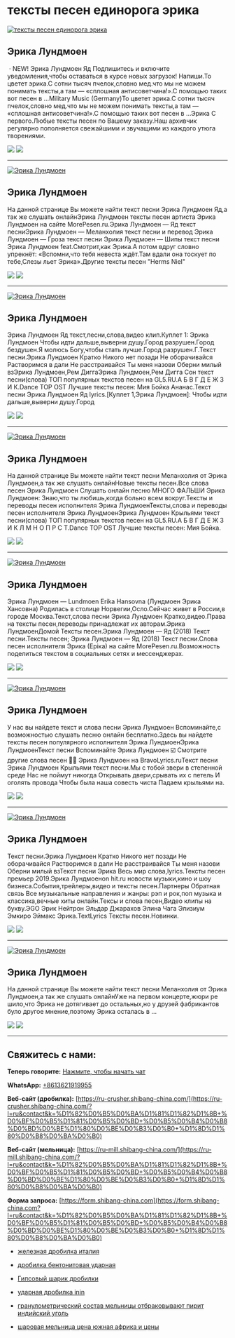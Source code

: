 # тексты песен единорога эрика

<a href="https://swt.shibang-china.com/?l=ru&img&k=%D1%82%D0%B5%D0%BA%D1%81%D1%82%D1%8B+%D0%BF%D0%B5%D1%81%D0%B5%D0%BD+%D0%B5%D0%B4%D0%B8%D0%BD%D0%BE%D1%80%D0%BE%D0%B3%D0%B0+%D1%8D%D1%80%D0%B8%D0%BA%D0%B0" target="_blank">![тексты песен единорога эрика](http://static.shibang-china.com/all-800x300/535.jpg)</a>

## Эрика Лундмоен
&nbsp;&#0183;&#32;NEW! Эрика Лундмоен Яд Подпишитесь и включите уведомления,чтобы оставаться в курсе новых загрузок! Напиши.То цветет эрика.С сотни тысяч пчелок,словно мед.что мы не можем понимать тексты,а там — &#171;сплошная антисоветчина!&#187;.С помощью таких вот песен в …Military Music (Germany)То цветет эрика.С сотни тысяч пчелок,словно мед.что мы не можем понимать тексты,а там — &#171;сплошная антисоветчина!&#187;.С помощью таких вот песен в …Эрика С первого.Любые тексты песен по Вашему заказу.Наш архивчик регулярно пополняется свежайшими и звучащими из каждого утюга творениями.


<a href="https://whatsapp.shibangsoft.com/WhatsApp.php" target="_blank" title="WhatsApp">![](http://static.shibang-china.com/icon/whatsapp.png)</a> <a href="https://swt.shibang-china.com/?l=ru&icon&k=%D1%82%D0%B5%D0%BA%D1%81%D1%82%D1%8B+%D0%BF%D0%B5%D1%81%D0%B5%D0%BD+%D0%B5%D0%B4%D0%B8%D0%BD%D0%BE%D1%80%D0%BE%D0%B3%D0%B0+%D1%8D%D1%80%D0%B8%D0%BA%D0%B0" target="_blank">![](http://static.shibang-china.com/icon/chat-ru.png)</a>

---

<a href="https://swt.shibang-china.com/?l=ru&img&k=%D1%82%D0%B5%D0%BA%D1%81%D1%82%D1%8B+%D0%BF%D0%B5%D1%81%D0%B5%D0%BD+%D0%B5%D0%B4%D0%B8%D0%BD%D0%BE%D1%80%D0%BE%D0%B3%D0%B0+%D1%8D%D1%80%D0%B8%D0%BA%D0%B0" target="_blank">![Эрика Лундмоен](http://static.shibang-china.com/all-800x300/514.jpg)</a>

## Эрика Лундмоен
На данной странице Вы можете найти текст песни Эрика Лундмоен Яд,а так же слушать онлайнЭрика Лундмоен тексты песен артиста Эрика Лундмоен на сайте MorePesen.ru.Эрика Лундмоен — Яд текст песниЭрика Лундмоен — Меланхолия текст песни и перевод Эрика Лундмоен — Гроза текст песни Эрика Лундмоен — Шипы текст песни Эрика Лундмоен feat.Смотрит,как Эрика.А потом вдруг словно упрекнёт: &#171;Вспомни,что тебя невеста ждёт.Там вдали она тоскует по тебе,Слезы льет Эрика&#187;.Другие тексты песен &quot;Herms Niel&quot;


<a href="https://whatsapp.shibangsoft.com/WhatsApp.php" target="_blank" title="WhatsApp">![](http://static.shibang-china.com/icon/whatsapp.png)</a> <a href="https://swt.shibang-china.com/?l=ru&icon&k=%D1%82%D0%B5%D0%BA%D1%81%D1%82%D1%8B+%D0%BF%D0%B5%D1%81%D0%B5%D0%BD+%D0%B5%D0%B4%D0%B8%D0%BD%D0%BE%D1%80%D0%BE%D0%B3%D0%B0+%D1%8D%D1%80%D0%B8%D0%BA%D0%B0" target="_blank">![](http://static.shibang-china.com/icon/chat-ru.png)</a>

---

<a href="https://swt.shibang-china.com/?l=ru&img&k=%D1%82%D0%B5%D0%BA%D1%81%D1%82%D1%8B+%D0%BF%D0%B5%D1%81%D0%B5%D0%BD+%D0%B5%D0%B4%D0%B8%D0%BD%D0%BE%D1%80%D0%BE%D0%B3%D0%B0+%D1%8D%D1%80%D0%B8%D0%BA%D0%B0" target="_blank">![Эрика Лундмоен](http://static.shibang-china.com/all-800x300/401.jpg)</a>

## Эрика Лундмоен
Эрика Лундмоен Яд текст,песни,слова,видео клип.Куплет 1: Эрика Лундмоен Чтобы идти дальше,выверни душу.Город разрушен.Город бездушен.Я молюсь Богу,чтобы стать лучше.Город разрушен.Г.Текст песни.Эрика Лундмоен Кратко Никого нет позади Не оборачивайся Растворимся в дали Не расстраивайся Ты меня назови Оберни милый взЭрика Лундмоен,Рем ДиггаЭрика Лундмоен,Рем Дигга Сон текст песни(слова) ТОП популярных текстов песен на GL5.RU.А Б В Г Д Е Ж З И К.Dance TOP OST Лучшие тексты песен: Мия Бойка Ананас.Текст песни Эрика Лундмоен Яд lyrics.[Куплет 1,Эрика Лундмоен]: Чтобы идти дальше,выверни душу.Город


<a href="https://whatsapp.shibangsoft.com/WhatsApp.php" target="_blank" title="WhatsApp">![](http://static.shibang-china.com/icon/whatsapp.png)</a> <a href="https://swt.shibang-china.com/?l=ru&icon&k=%D1%82%D0%B5%D0%BA%D1%81%D1%82%D1%8B+%D0%BF%D0%B5%D1%81%D0%B5%D0%BD+%D0%B5%D0%B4%D0%B8%D0%BD%D0%BE%D1%80%D0%BE%D0%B3%D0%B0+%D1%8D%D1%80%D0%B8%D0%BA%D0%B0" target="_blank">![](http://static.shibang-china.com/icon/chat-ru.png)</a>

---

<a href="https://swt.shibang-china.com/?l=ru&img&k=%D1%82%D0%B5%D0%BA%D1%81%D1%82%D1%8B+%D0%BF%D0%B5%D1%81%D0%B5%D0%BD+%D0%B5%D0%B4%D0%B8%D0%BD%D0%BE%D1%80%D0%BE%D0%B3%D0%B0+%D1%8D%D1%80%D0%B8%D0%BA%D0%B0" target="_blank">![Эрика Лундмоен](http://static.shibang-china.com/all-800x300/95.jpg)</a>

## Эрика Лундмоен
На данной странице Вы можете найти текст песни Меланхолия от Эрика Лундмоен,а так же слушать онлайнНовые тексты песен.Все слова песен Эрика Лундмоен Слушать онлайн песню МНОГО ФАЛЬШИ Эрика Лундмоен: Знаю,что ты любишь,когда больно всем вокруг.Тексты и переводы песен исполнителя Эрика ЛундмоенТексты,слова и переводы песен исполнителя Эрика ЛундмоенЭрика Лундмоен Крыльями текст песни(слова) ТОП популярных текстов песен на GL5.RU.А Б В Г Д Е Ж З И К Л М Н О П Р С Т.Dance TOP OST Лучшие тексты песен: Мия Бойка.


<a href="https://whatsapp.shibangsoft.com/WhatsApp.php" target="_blank" title="WhatsApp">![](http://static.shibang-china.com/icon/whatsapp.png)</a> <a href="https://swt.shibang-china.com/?l=ru&icon&k=%D1%82%D0%B5%D0%BA%D1%81%D1%82%D1%8B+%D0%BF%D0%B5%D1%81%D0%B5%D0%BD+%D0%B5%D0%B4%D0%B8%D0%BD%D0%BE%D1%80%D0%BE%D0%B3%D0%B0+%D1%8D%D1%80%D0%B8%D0%BA%D0%B0" target="_blank">![](http://static.shibang-china.com/icon/chat-ru.png)</a>

---

<a href="https://swt.shibang-china.com/?l=ru&img&k=%D1%82%D0%B5%D0%BA%D1%81%D1%82%D1%8B+%D0%BF%D0%B5%D1%81%D0%B5%D0%BD+%D0%B5%D0%B4%D0%B8%D0%BD%D0%BE%D1%80%D0%BE%D0%B3%D0%B0+%D1%8D%D1%80%D0%B8%D0%BA%D0%B0" target="_blank">![Эрика Лундмоен](http://static.shibang-china.com/all-800x300/1502.jpg)</a>

## Эрика Лундмоен
Эрика Лундмоен — Lundmoen Erika Hansovna (Лундмоен Эрика Хансовна) Родилась в столице Норвегии,Осло.Сейчас живет в России,в городе Москва.Текст,слова песни Эрика Лундмоен Кратко,видео.Права на тексты песен,переводы принадлежат их авторам.Эрика ЛундмоенДомой Тексты песен.Эрика Лундмоен — Яд (2018) Текст песни.Тексты песен; Эрика Лундмоен — Яд (2018) Текст песни.Слова песен исполнителя Эрика (Еріка) на сайте MorePesen.ru.Возможность поделиться текстом в социальных сетях и мессенджерах.


<a href="https://whatsapp.shibangsoft.com/WhatsApp.php" target="_blank" title="WhatsApp">![](http://static.shibang-china.com/icon/whatsapp.png)</a> <a href="https://swt.shibang-china.com/?l=ru&icon&k=%D1%82%D0%B5%D0%BA%D1%81%D1%82%D1%8B+%D0%BF%D0%B5%D1%81%D0%B5%D0%BD+%D0%B5%D0%B4%D0%B8%D0%BD%D0%BE%D1%80%D0%BE%D0%B3%D0%B0+%D1%8D%D1%80%D0%B8%D0%BA%D0%B0" target="_blank">![](http://static.shibang-china.com/icon/chat-ru.png)</a>

---

<a href="https://swt.shibang-china.com/?l=ru&img&k=%D1%82%D0%B5%D0%BA%D1%81%D1%82%D1%8B+%D0%BF%D0%B5%D1%81%D0%B5%D0%BD+%D0%B5%D0%B4%D0%B8%D0%BD%D0%BE%D1%80%D0%BE%D0%B3%D0%B0+%D1%8D%D1%80%D0%B8%D0%BA%D0%B0" target="_blank">![Эрика Лундмоен](http://static.shibang-china.com/all-800x300/160.jpg)</a>

## Эрика Лундмоен
У нас вы найдете текст и слова песни Эрика Лундмоен Вспоминайте,с возможностью слушать песню онлайн бесплатно.Здесь вы найдете тексты песен популярного исполнителя Эрика ЛундмоенЭрика ЛундмоенТекст песни Вспоминайте Эрика Лундмоен ☑️ Смотрите другие слова песен 👨‍🎤 Эрика Лундмоен на BravoLyrics.ruТекст песни Эрика Лундмоен Крыльями текст песни.Мы с тобой звери в степенной среде Нас не поймут никогда Открывать двери,срывать их с петель И оголять провода Чтобы была наша совесть чиста Падаем крыльями на.


<a href="https://whatsapp.shibangsoft.com/WhatsApp.php" target="_blank" title="WhatsApp">![](http://static.shibang-china.com/icon/whatsapp.png)</a> <a href="https://swt.shibang-china.com/?l=ru&icon&k=%D1%82%D0%B5%D0%BA%D1%81%D1%82%D1%8B+%D0%BF%D0%B5%D1%81%D0%B5%D0%BD+%D0%B5%D0%B4%D0%B8%D0%BD%D0%BE%D1%80%D0%BE%D0%B3%D0%B0+%D1%8D%D1%80%D0%B8%D0%BA%D0%B0" target="_blank">![](http://static.shibang-china.com/icon/chat-ru.png)</a>

---

<a href="https://swt.shibang-china.com/?l=ru&img&k=%D1%82%D0%B5%D0%BA%D1%81%D1%82%D1%8B+%D0%BF%D0%B5%D1%81%D0%B5%D0%BD+%D0%B5%D0%B4%D0%B8%D0%BD%D0%BE%D1%80%D0%BE%D0%B3%D0%B0+%D1%8D%D1%80%D0%B8%D0%BA%D0%B0" target="_blank">![Эрика Лундмоен](http://static.shibang-china.com/all-800x300/460.jpg)</a>

## Эрика Лундмоен
Текст песни.Эрика Лундмоен Кратко Никого нет позади Не оборачивайся Растворимся в дали Не расстраивайся Ты меня назови Оберни милый взТекст песни Эрика Весь мир слова,lyrics.Тексты песен премьер 2019.Эрика Лундмоенon hit.ru новости музыки,кино и шоу бизнеса.События,трейлеры,видео и тексты песен.Партнеры Обратная связь Все музыкальные направления и жанры: рэп и рок,поп музыка и классика,вечные хиты онлайн.Тексы и слова песен,Видео клипы на букву.ЭGO Эрик Нейтрон Эльдар Джарахов Элина Чага Элизиум Эмкиро Эймакс Эрика.TextLyrics Тексты песен.Новинки.


<a href="https://whatsapp.shibangsoft.com/WhatsApp.php" target="_blank" title="WhatsApp">![](http://static.shibang-china.com/icon/whatsapp.png)</a> <a href="https://swt.shibang-china.com/?l=ru&icon&k=%D1%82%D0%B5%D0%BA%D1%81%D1%82%D1%8B+%D0%BF%D0%B5%D1%81%D0%B5%D0%BD+%D0%B5%D0%B4%D0%B8%D0%BD%D0%BE%D1%80%D0%BE%D0%B3%D0%B0+%D1%8D%D1%80%D0%B8%D0%BA%D0%B0" target="_blank">![](http://static.shibang-china.com/icon/chat-ru.png)</a>

---

<a href="https://swt.shibang-china.com/?l=ru&img&k=%D1%82%D0%B5%D0%BA%D1%81%D1%82%D1%8B+%D0%BF%D0%B5%D1%81%D0%B5%D0%BD+%D0%B5%D0%B4%D0%B8%D0%BD%D0%BE%D1%80%D0%BE%D0%B3%D0%B0+%D1%8D%D1%80%D0%B8%D0%BA%D0%B0" target="_blank">![Эрика Лундмоен](http://static.shibang-china.com/all-800x300/1181.jpg)</a>

## Эрика Лундмоен
На данной странице Вы можете найти текст песни Меланхолия от Эрика Лундмоен,а так же слушать онлайнУже на первом концерте,жюри ре шило,что Эрика не дотягивает до остальных,но у друзей фабрикантов було другое мнение,поэтому Эрика осталась в …

<a href="https://whatsapp.shibangsoft.com/WhatsApp.php" target="_blank" title="WhatsApp">![](http://static.shibang-china.com/icon/whatsapp.png)</a> <a href="https://swt.shibang-china.com/?l=ru&icon&k=%D1%82%D0%B5%D0%BA%D1%81%D1%82%D1%8B+%D0%BF%D0%B5%D1%81%D0%B5%D0%BD+%D0%B5%D0%B4%D0%B8%D0%BD%D0%BE%D1%80%D0%BE%D0%B3%D0%B0+%D1%8D%D1%80%D0%B8%D0%BA%D0%B0" target="_blank">![](http://static.shibang-china.com/icon/chat-ru.png)</a>

---
## Свяжитесь с нами:

**Теперь говорите:** [Нажмите, чтобы начать чат](https://swt.shibang-china.com?l=ru&contact&k=%D1%82%D0%B5%D0%BA%D1%81%D1%82%D1%8B+%D0%BF%D0%B5%D1%81%D0%B5%D0%BD+%D0%B5%D0%B4%D0%B8%D0%BD%D0%BE%D1%80%D0%BE%D0%B3%D0%B0+%D1%8D%D1%80%D0%B8%D0%BA%D0%B0)

**WhatsApp:**  [+8613621919955](https://whatsapp.shibangsoft.com/WhatsApp.php)

**Веб-сайт (дробилка):** [https://ru-crusher.shibang-china.com/](https://ru-crusher.shibang-china.com/?l=ru&contact&k=%D1%82%D0%B5%D0%BA%D1%81%D1%82%D1%8B+%D0%BF%D0%B5%D1%81%D0%B5%D0%BD+%D0%B5%D0%B4%D0%B8%D0%BD%D0%BE%D1%80%D0%BE%D0%B3%D0%B0+%D1%8D%D1%80%D0%B8%D0%BA%D0%B0)

**Веб-сайт (мельница):** [https://ru-mill.shibang-china.com/](https://ru-mill.shibang-china.com/?l=ru&contact&k=%D1%82%D0%B5%D0%BA%D1%81%D1%82%D1%8B+%D0%BF%D0%B5%D1%81%D0%B5%D0%BD+%D0%B5%D0%B4%D0%B8%D0%BD%D0%BE%D1%80%D0%BE%D0%B3%D0%B0+%D1%8D%D1%80%D0%B8%D0%BA%D0%B0)

**Форма запроса:** [https://form.shibang-china.com](https://form.shibang-china.com?l=ru&contact&k=%D1%82%D0%B5%D0%BA%D1%81%D1%82%D1%8B+%D0%BF%D0%B5%D1%81%D0%B5%D0%BD+%D0%B5%D0%B4%D0%B8%D0%BD%D0%BE%D1%80%D0%BE%D0%B3%D0%B0+%D1%8D%D1%80%D0%B8%D0%BA%D0%B0)

* [железная дробилка италия](../132/%D0%B6%D0%B5%D0%BB%D0%B5%D0%B7%D0%BD%D0%B0%D1%8F%20%D0%B4%D1%80%D0%BE%D0%B1%D0%B8%D0%BB%D0%BA%D0%B0%20%D0%B8%D1%82%D0%B0%D0%BB%D0%B8%D1%8F.md)

* [дробилка бентонитовая ударная](../131/%D0%B4%D1%80%D0%BE%D0%B1%D0%B8%D0%BB%D0%BA%D0%B0%20%D0%B1%D0%B5%D0%BD%D1%82%D0%BE%D0%BD%D0%B8%D1%82%D0%BE%D0%B2%D0%B0%D1%8F%20%D1%83%D0%B4%D0%B0%D1%80%D0%BD%D0%B0%D1%8F.md)

* [Гипсовый шарик дробилки](../135/%D0%93%D0%B8%D0%BF%D1%81%D0%BE%D0%B2%D1%8B%D0%B9%20%D1%88%D0%B0%D1%80%D0%B8%D0%BA%20%D0%B4%D1%80%D0%BE%D0%B1%D0%B8%D0%BB%D0%BA%D0%B8.md)

* [ударная дробилка inin](../134/%D1%83%D0%B4%D0%B0%D1%80%D0%BD%D0%B0%D1%8F%20%D0%B4%D1%80%D0%BE%D0%B1%D0%B8%D0%BB%D0%BA%D0%B0%20inin.md)

* [гранулометрический состав мельницы отбраковывают пирит индийский уголь](../135/%D0%B3%D1%80%D0%B0%D0%BD%D1%83%D0%BB%D0%BE%D0%BC%D0%B5%D1%82%D1%80%D0%B8%D1%87%D0%B5%D1%81%D0%BA%D0%B8%D0%B9%20%D1%81%D0%BE%D1%81%D1%82%D0%B0%D0%B2%20%D0%BC%D0%B5%D0%BB%D1%8C%D0%BD%D0%B8%D1%86%D1%8B%20%D0%BE%D1%82%D0%B1%D1%80%D0%B0%D0%BA%D0%BE%D0%B2%D1%8B%D0%B2%D0%B0%D1%8E%D1%82%20%D0%BF%D0%B8%D1%80%D0%B8%D1%82%20%D0%B8%D0%BD%D0%B4%D0%B8%D0%B9%D1%81%D0%BA%D0%B8%D0%B9%20%D1%83%D0%B3%D0%BE%D0%BB%D1%8C.md)

* [шаровая мельница цена южная африка и цены](../131/%D1%88%D0%B0%D1%80%D0%BE%D0%B2%D0%B0%D1%8F%20%D0%BC%D0%B5%D0%BB%D1%8C%D0%BD%D0%B8%D1%86%D0%B0%20%D1%86%D0%B5%D0%BD%D0%B0%20%D1%8E%D0%B6%D0%BD%D0%B0%D1%8F%20%D0%B0%D1%84%D1%80%D0%B8%D0%BA%D0%B0%20%D0%B8%20%D1%86%D0%B5%D0%BD%D1%8B.md)